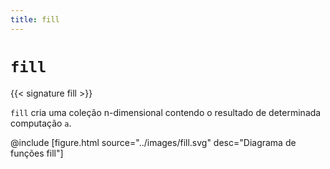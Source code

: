 ```yaml
---
title: fill
---
```


# `fill`

{{< signature fill >}}

`fill` cria uma coleção n-dimensional contendo o resultado de determinada computação `a`.

@include [figure.html source="../images/fill.svg" desc="Diagrama de funções fill"]
